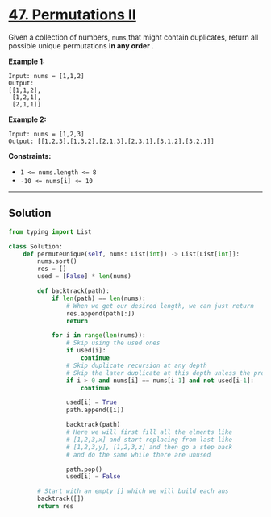 # [47. Permutations II](https://leetcode.com/problems/permutations-ii/description/)

Given a collection of numbers, <code>nums</code>,that might contain duplicates, return all possible unique permutations **in any order** .

**Example 1:** 

```
Input: nums = [1,1,2]
Output:
[[1,1,2],
 [1,2,1],
 [2,1,1]]
```

**Example 2:** 

```
Input: nums = [1,2,3]
Output: [[1,2,3],[1,3,2],[2,1,3],[2,3,1],[3,1,2],[3,2,1]]
```

**Constraints:** 

- <code>1 <= nums.length <= 8</code>
- <code>-10 <= nums[i] <= 10</code>

---

## Solution

```python
from typing import List

class Solution:
    def permuteUnique(self, nums: List[int]) -> List[List[int]]:
        nums.sort()
        res = []
        used = [False] * len(nums)

        def backtrack(path):
            if len(path) == len(nums):
                # When we get our desired length, we can just return
                res.append(path[:])
                return

            for i in range(len(nums)):
                # Skip using the used ones
                if used[i]:
                    continue
                # Skip duplicate recursion at any depth
                # Skip the later duplicate at this depth unless the previous twin is used
                if i > 0 and nums[i] == nums[i-1] and not used[i-1]: 
                    continue

                used[i] = True
                path.append([i])

                backtrack(path)
                # Here we will first fill all the elments like
                # [1,2,3,x] and start replacing from last like
                # [1,2,3,y], [1,2,3,z] and then go a step back
                # and do the same while there are unused

                path.pop()
                used[i] = False

        # Start with an empty [] which we will build each ans
        backtrack([])
        return res
```